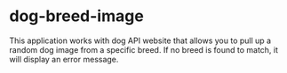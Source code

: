 # dog-breed-image
This application works with dog API website that allows you to pull up a random dog image from a specific breed. If no breed is found to match, it will display an error message.
